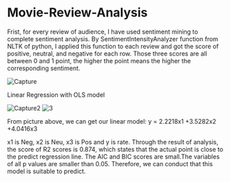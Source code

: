 # Movie-Review-Analysis

Frist, for every review of audience, I have used sentiment mining to complete sentiment analysis. By 
SentimentIntensityAnalyzer function from NLTK of python, I applied this function to each review
and got the score of positive, neutral, and negative for each row. Those three scores are all between 0 and 1 point, the 
higher the point means the higher the corresponding sentiment.


![Capture](https://user-images.githubusercontent.com/80186041/187047066-da203827-fd8c-40c5-9dae-892186835a7a.PNG)

Linear Regression with OLS model

![Capture2](https://user-images.githubusercontent.com/80186041/187047096-00bb6aca-9e61-474e-85c6-ca9263d7e873.PNG)
![3](https://user-images.githubusercontent.com/80186041/187047097-e2760fc1-240c-455a-9c15-c46486fff9d0.PNG)

From picture above, we can get our linear model:
 y = 2.2218x1 +3.5282x2 +4.0416x3
 
x1 is Neg, x2 is Neu, x3 is Pos and y is rate. Through the result of analysis, the score of R2
scores is 0.874, which states that the actual point is close to the predict regression line.
The AIC and BIC scores are small.The variables of all p values are smaller than 0.05. 
Therefore, we can conduct that this model is suitable to predict.
